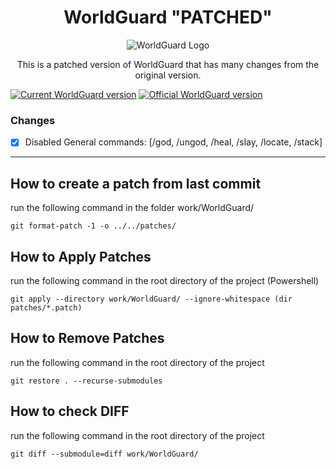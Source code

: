 <center>

# WorldGuard "PATCHED"

![WorldGuard Logo](https://github.com/EngineHub/WorldGuard/blob/master/worldguard-logo.png?raw=true)

This is a patched version of WorldGuard that has many changes from the original version.
</center>

[![Current WorldGuard version](https://badgen.net/badge/Current%20WorldGuard/v7.0.9-SNAPSHOT/blue?icon=github)](https://github.com/EngineHub/WorldGuard/tree/version/7.0.x) [![Official WorldGuard version](https://badgen.net/github/tag/EngineHub/WorldGuard?label=Official%20WorldGuard%20Version&icon=github&color=blue)](https://github.com/EngineHub/WorldGuard/tags)

### Changes

- [x] Disabled General commands: [/god, /ungod, /heal, /slay, /locate, /stack]

--- 

## How to create a patch from last commit

run the following command in the folder work/WorldGuard/

```shell
git format-patch -1 -o ../../patches/
```

## How to Apply Patches

run the following command in the root directory of the project (Powershell)

```shell
git apply --directory work/WorldGuard/ --ignore-whitespace (dir patches/*.patch)
```

## How to Remove Patches

run the following command in the root directory of the project

```shell
git restore . --recurse-submodules
```

## How to check DIFF

run the following command in the root directory of the project

```shell
git diff --submodule=diff work/WorldGuard/
```
